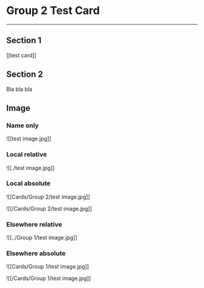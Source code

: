 # Group 2 Test Card

---

## Section 1

[[test card]]

## Section 2

Bla bla bla

## Image

### Name only

![[test image.jpg]]

### Local relative

![[./test image.jpg]]

### Local absolute

![[Cards/Group 2/test image.jpg]]

![[/Cards/Group 2/test image.jpg]]

### Elsewhere relative

![[../Group 1/test image.jpg]]

### Elsewhere absolute

![[Cards/Group 1/test image.jpg]]

![[/Cards/Group 1/test image.jpg]]